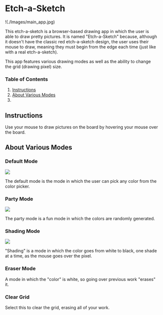 # Etch-a-Sketch

!(./Images/main_app.jpg)

This etch-a-sketch is a browser-based drawing app in which the user is able to draw pretty pictures. It is named "Etch-a-Sketch" because, although it doesn't have the classic red etch-a-sketch design, the user uses their mouse to draw, meaning they must begin from the edge each time (just like with a real etch-a-sketch). 

This app features various drawing modes as well as the ability to change the grid (drawing pixel) size.

### Table of Contents
1. [Instructions](#Instructions)
2. [About Various Modes](#about-various-modes)
3. 

## Instructions
Use your mouse to draw pictures on the board by hovering your mouse over the board. 

## About Various Modes

### Default Mode

![](./Images/default_mode.jpg)

The default mode is the mode in which the user can pick any color from the color picker.

### Party Mode

![](./Images/party_mode.jpg)

The party mode is a fun mode in which the colors are randomly generated.

### Shading Mode

![](./Images/shading_mode.jpg)

"Shading" is a mode in which the color goes from white to black, one shade at a time, as the mouse goes over the pixel.

### Eraser Mode

A mode in which the "color" is white, so going over previous work "erases" it.

### Clear Grid

Select this to clear the grid, erasing all of your work.

